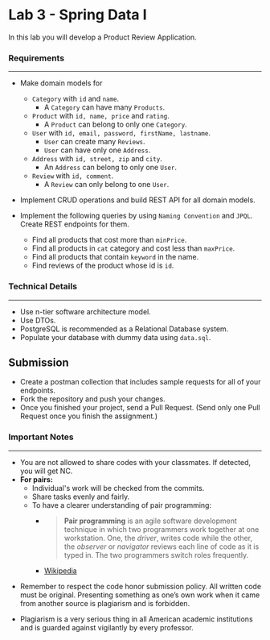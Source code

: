 # Lab 3 - Spring Data I

In this lab you will develop a Product Review Application.

### Requirements
---

* Make domain models for
    * `Category` with `id` and `name`.
        * A `Category` can have many `Products`.
    * `Product` with `id, name, price` and `rating`.
        * A `Product` can belong to only one `Category`.
    * `User` with `id, email, password, firstName, lastname`.
        * `User` can create many `Reviews`.
        * `User` can have only one `Address`.
    * `Address` with `id, street, zip` and `city`.
        * An `Address` can belong to only one `User`.
    * `Review` with `id, comment`.
        * A `Review` can only belong to one `User`.

* Implement CRUD operations and build REST API for all domain models.

* Implement the following queries by using `Naming Convention` and `JPQL`. Create REST endpoints for them.
    * Find all products that cost more than `minPrice`.
    * Find all products in `cat` category and cost less than `maxPrice`.
    * Find all products that contain `keyword` in the name.
    * Find reviews of the product whose id is `id`.

### Technical Details
---

* Use n-tier software architecture model.
* Use DTOs.
* PostgreSQL is recommended as a Relational Database system.
* Populate your database with dummy data using `data.sql`.

## Submission

* Create a postman collection that includes sample requests for all of your endpoints.
* Fork the repository and push your changes.
* Once you finished your project, send a Pull Request. (Send only one Pull Request once you finish the assignment.)

### Important Notes
---

* You are not allowed to share codes with your classmates. If detected, you will get NC.
* **For pairs:**
    * Individual's work will be checked from the commits.
    * Share tasks evenly and fairly.
    * To have a clearer understanding of pair programming:
        *  > **Pair programming** is an agile software development technique in which two programmers work together at
           one workstation. One, the _driver_, writes code while the other, the _observer_ or _navigator_ reviews each
           line of code as it is typed in. The two programmers switch roles frequently.
        * [Wikipedia](https://en.wikipedia.org/wiki/Pair_programming#:~:text=Pair%20programming%20is%20an%20agile,two%20programmers%20switch%20roles%20frequently.)

- Remember to respect the code honor submission policy. All written code must be original. Presenting something as one’s
  own work when it came from another source is plagiarism and is forbidden.

- Plagiarism is a very serious thing in all American academic institutions and is guarded against vigilantly by every
  professor.

